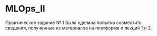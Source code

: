 # MLOps_II

Практическое задание № 1
Была сделана попытка совместить сведения, полученные из материалов на платформе и лекций 1 и 2.
